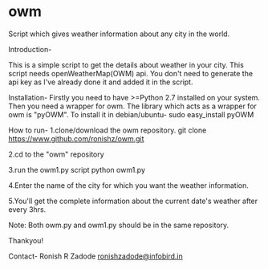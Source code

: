 # owm
Script which gives weather information about any city in the world.

Introduction-

This is a simple script to get the details about weather in your city.
This script needs openWeatherMap(OWM) api.
You don't need to generate the api key as I've already done it and added it in the script.

Installation-
Firstly you need to have >=Python 2.7 installed on your system. Then you need a wrapper for owm.
The library which acts as a wrapper for owm is "pyOWM".
To install it in debian/ubuntu-
sudo easy_install pyOWM

How to run-
1.clone/download the owm repository.
git clone https://www.github.com/ronishz/owm.git

2.cd to the "owm" repository

3.run the owm1.py script
python owm1.py

4.Enter the name of the city for which you want the weather information.

5.You'll get the complete information about the current date's weather after every 3hrs.

Note: Both owm.py and owm1.py should be in the same repository.


Thankyou!

Contact-
Ronish R Zadode
ronishzadode@infobird.in
